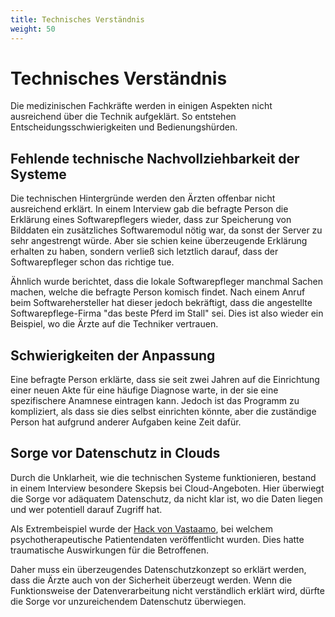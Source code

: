 ```yaml
---
title: Technisches Verständnis
weight: 50
---
```


# Technisches Verständnis

Die medizinischen Fachkräfte werden in einigen Aspekten nicht ausreichend über die Technik aufgeklärt. So entstehen Entscheidungsschwierigkeiten und Bedienungshürden.

## Fehlende technische Nachvollziehbarkeit der Systeme

Die technischen Hintergründe werden den Ärzten offenbar nicht ausreichend erklärt. In einem Interview gab die befragte Person die Erklärung eines Softwarepflegers wieder, dass zur Speicherung von Bilddaten ein zusätzliches Softwaremodul nötig war, da sonst der Server zu sehr angestrengt würde. Aber sie schien keine überzeugende Erklärung erhalten zu haben, sondern verließ sich letztlich darauf, dass der Softwarepfleger schon das richtige tue.

Ähnlich wurde berichtet, dass die lokale Softwarepfleger manchmal Sachen machen, welche die befragte Person komisch findet. Nach einem Anruf beim Softwarehersteller hat dieser jedoch bekräftigt, dass die angestellte Softwarepflege-Firma "das beste Pferd im Stall" sei. Dies ist also wieder ein Beispiel, wo die Ärzte auf die Techniker vertrauen.

## Schwierigkeiten der Anpassung

Eine befragte Person erklärte, dass sie seit zwei Jahren auf die Einrichtung einer neuen Akte für eine häufige Diagnose warte, in der sie eine spezifischere Anamnese eintragen kann. Jedoch ist das Programm zu kompliziert, als dass sie dies selbst einrichten könnte, aber die zuständige Person hat aufgrund anderer Aufgaben keine Zeit dafür.

## Sorge vor Datenschutz in Clouds

Durch die Unklarheit, wie die technischen Systeme funktionieren, bestand in einem Interview besondere Skepsis bei Cloud-Angeboten. Hier überwiegt die Sorge vor adäquatem Datenschutz, da nicht klar ist, wo die Daten liegen und wer potentiell darauf Zugriff hat.

Als Extrembeispiel wurde der [Hack von Vastaamo](https://en.wikipedia.org/wiki/Vastaamo_data_breach), bei welchem psychotherapeutische Patientendaten veröffentlicht wurden. Dies hatte traumatische Auswirkungen für die Betroffenen.

Daher muss ein überzeugendes Datenschutzkonzept so erklärt werden, dass die Ärzte auch von der Sicherheit überzeugt werden. Wenn die Funktionsweise der Datenverarbeitung nicht verständlich erklärt wird, dürfte die Sorge vor unzureichendem Datenschutz überwiegen.
